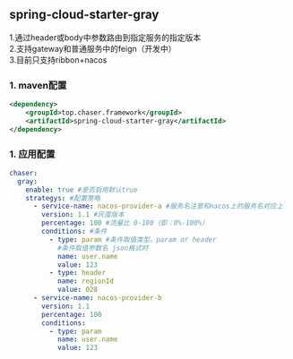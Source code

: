 ## spring-cloud-starter-gray
1.通过header或body中参数路由到指定服务的指定版本   
2.支持gateway和普通服务中的feign（开发中）   
3.目前只支持ribbon+nacos
### 1. maven配置
```xml
<dependency>
    <groupId>top.chaser.framework</groupId>
    <artifactId>spring-cloud-starter-gray</artifactId>
</dependency>
```
### 1. 应用配置
```yaml
chaser:
  gray:
    enable: true #是否启用默认true
    strategys: #配置策略
      - service-name: nacos-provider-a #服务名注意和nacos上的服务名对应上
        version: 1.1 #灰度版本
        percentage: 100 #流量比 0-100（即：0%-100%）
        conditions: #条件
          - type: param #条件取值类型，param or header
            #条件取值参数名 json格式时
            name: user.name 
            value: 123
          - type: header
            name: regionId
            value: 028            
      - service-name: nacos-provider-b
        version: 1.1
        percentage: 100
        conditions:
          - type: param
            name: user.name
            value: 123
```

